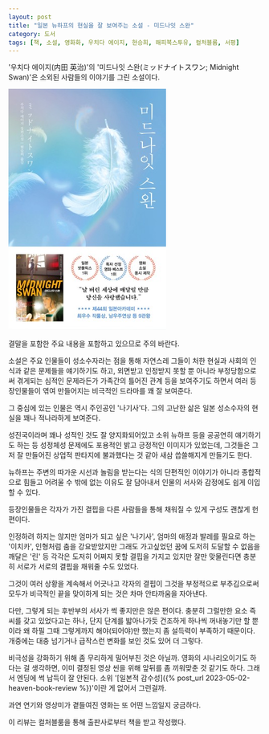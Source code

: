 ```yaml
---
layout: post
title: "일본 뉴하프의 현실을 잘 보여주는 소설 - 미드나잇 스완"
category: 도서
tags: [책, 소설, 영화화, 우치다 에이지, 현승희, 해피북스투유, 컬처블룸, 서평]
---
```


'우치다 에이지(内田 英治)'의
'미드나잇 스완(ミッドナイトスワン; Midnight Swan)'은
소외된 사람들의 이야기를 그린 소설이다.

![표지](/images/midnight-swan-book-h480.jpg)



<div class="im im-warning">
결말을 포함한 주요 내용을 포함하고 있으므로 주의 바란다.
</div>



소설은 주요 인물들이 성소수자라는 점을 통해
자연스레 그들이 처한 현실과 사회의 인식과 같은 문제들을 얘기하기도 하고,
외면받고 인정받지 못할 뿐 아니라 부정당함으로써 겪게되는 심적인 문제라든가
가족간의 틀어진 관계 등을 보여주기도 하면서
여러 등장인물들이 엮여 만들어지는 비극적인 드라마를 꽤 잘 보여준다.

그 중심에 있는 인물은 역시 주인공인 '나기사'다.
그의 고난한 삶은 일본 성소수자의 현실을 꽤나 적나라하게 보여준다.

성진국이라며 꽤나 성적인 것도 잘 양지화되어있고
소위 뉴하프 등을 공공연히 얘기하기도 하는 등 성정체성 문제에도 포용적인
밝고 긍정적인 이미지가 있었는데,
그것들은 그저 잘 만들어진 상업적 판타지에 불과했다는 것 같아
새삼 씁쓸해지게 만들기도 한다.

뉴하프는 주변의 따가운 시선과 놀림을 받는다는 식의 단편적인 이야기가 아니라
종합적으로 힘들고 어려울 수 밖에 없는 이유도 잘 담아내서
인물의 서사와 감정에도 쉽게 이입할 수 있다.

등장인물들은 각자가 가진 결핍을 다른 사람들을 통해 채워질 수 있게
구성도 괜찮게 헌 편이다.

인정하려 하지는 않지만 엄마가 되고 싶은 '나기사',
엄마의 애정과 발레를 필요로 하는 '이치카',
인형처럼 춤을 강요받았지만 그래도 가고싶었던 꿈에 도저히 도달할 수 없음을 깨달은 '린' 등
각각은 도저히 어쩌지 못할 결핍을 가지고 있지만
잘만 맞물린다면 충분히 서로가 서로의 결핍을 채워줄 수도 있었다.

그것이 여러 상황을 계속해서 어긋나고
각자의 결핍이 그것을 부정적으로 부추김으로써
모두가 비극적인 끝을 맞이하게 되는 것은 차마 안타까움을 자아낸다.

다만, 그렇게 되는 후반부의 서사가 썩 좋지만은 않은 편이다.
충분히 그럴만한 요소 즉 씨를 갖고 있었다고는 하나,
단지 단계를 밟아나가듯 건조하게 하나씩 꺼내놓기만 할 뿐이라
왜 하필 그때 그렇게까지 해야(되어야)만 했는지 좀 설득력이 부족하기 때문이다.
개중에는 대충 넘기거나 급작스런 변화를 보인 것도 있어 더 그렇다.

비극성을 강화하기 위해 좀 무리하게 밀어부친 것은 아닐까.
영화의 시나리오이기도 하다는 걸 생각하면,
이미 결정된 영상 씬을 위해 앞뒤를 좀 끼워맞춘 것 같기도 하다.
그래서 엔딩에 썩 납득이 잘 안된다.
소위 '[일본적 감수성]({% post_url 2023-05-02-heaven-book-review %})'이란 게 없어서 그런걸까.

과연 연기와 영상미가 곁들여진 영화는 또 어떤 느낌일지 궁금하다.



<div class="im im-info">
이 리뷰는 컬처블룸을 통해 출판사로부터 책을 받고 작성했다.
</div>
